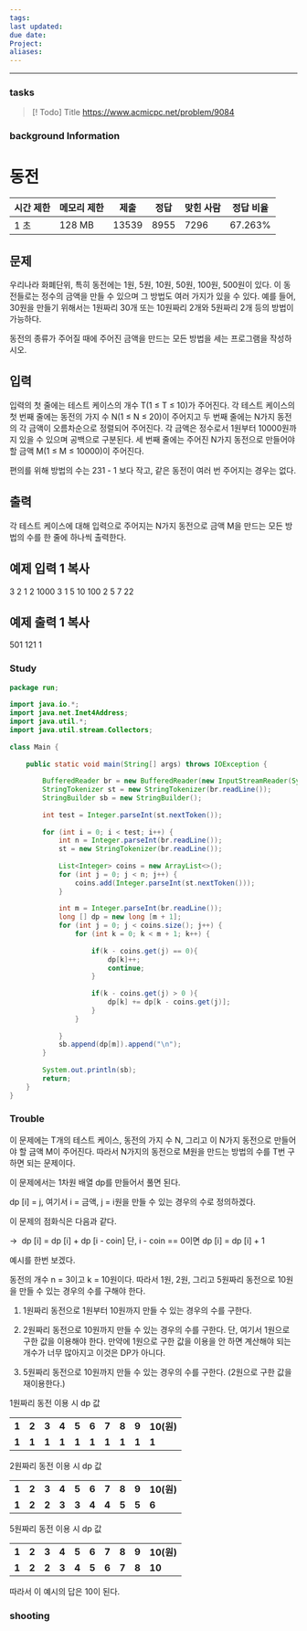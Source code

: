```yaml
---
tags: 
last updated: 
due date: 
Project: 
aliases:
---
```

--- 
### tasks

> [! Todo] Title
> https://www.acmicpc.net/problem/9084

### background Information

# 동전

|시간 제한|메모리 제한|제출|정답|맞힌 사람|정답 비율|
|---|---|---|---|---|---|
|1 초|128 MB|13539|8955|7296|67.263%|

## 문제

우리나라 화폐단위, 특히 동전에는 1원, 5원, 10원, 50원, 100원, 500원이 있다. 이 동전들로는 정수의 금액을 만들 수 있으며 그 방법도 여러 가지가 있을 수 있다. 예를 들어, 30원을 만들기 위해서는 1원짜리 30개 또는 10원짜리 2개와 5원짜리 2개 등의 방법이 가능하다.

동전의 종류가 주어질 때에 주어진 금액을 만드는 모든 방법을 세는 프로그램을 작성하시오.

## 입력

입력의 첫 줄에는 테스트 케이스의 개수 T(1 ≤ T ≤ 10)가 주어진다. 각 테스트 케이스의 첫 번째 줄에는 동전의 가지 수 N(1 ≤ N ≤ 20)이 주어지고 두 번째 줄에는 N가지 동전의 각 금액이 오름차순으로 정렬되어 주어진다. 각 금액은 정수로서 1원부터 10000원까지 있을 수 있으며 공백으로 구분된다. 세 번째 줄에는 주어진 N가지 동전으로 만들어야 할 금액 M(1 ≤ M ≤ 10000)이 주어진다.

편의를 위해 방법의 수는 231 - 1 보다 작고, 같은 동전이 여러 번 주어지는 경우는 없다.

## 출력

각 테스트 케이스에 대해 입력으로 주어지는 N가지 동전으로 금액 M을 만드는 모든 방법의 수를 한 줄에 하나씩 출력한다.

## 예제 입력 1 복사

3
2
1 2
1000
3
1 5 10
100
2
5 7
22

## 예제 출력 1 복사

501
121
1

### Study

```java
package run;  
  
import java.io.*;  
import java.net.Inet4Address;  
import java.util.*;  
import java.util.stream.Collectors;  
  
class Main {  
  
    public static void main(String[] args) throws IOException {  
  
        BufferedReader br = new BufferedReader(new InputStreamReader(System.in));  
        StringTokenizer st = new StringTokenizer(br.readLine());  
        StringBuilder sb = new StringBuilder();  
  
        int test = Integer.parseInt(st.nextToken());  
  
        for (int i = 0; i < test; i++) {  
            int n = Integer.parseInt(br.readLine());  
            st = new StringTokenizer(br.readLine());  
  
            List<Integer> coins = new ArrayList<>();  
            for (int j = 0; j < n; j++) {  
                coins.add(Integer.parseInt(st.nextToken()));  
            }  
  
            int m = Integer.parseInt(br.readLine());  
            long [] dp = new long [m + 1];  
            for (int j = 0; j < coins.size(); j++) {  
                for (int k = 0; k < m + 1; k++) {  
                
                    if(k - coins.get(j) == 0){  
                        dp[k]++;  
                        continue;                    
					}  
					
                    if(k - coins.get(j) > 0 ){  
                        dp[k] += dp[k - coins.get(j)];  
                    }  
                }  
  
            }  
            sb.append(dp[m]).append("\n");  
        }  
  
        System.out.println(sb);  
        return;    
	}  
}
```

### Trouble


이 문제에는 T개의 테스트 케이스, 동전의 가지 수 N, 그리고 이 N가지 동전으로 만들어야 할 금액 M이 주어진다. 따라서 N가지의 동전으로 M원을 만드는 방법의 수를 T번 구하면 되는 문제이다. 

이 문제에서는 1차원 배열 dp를 만들어서 풀면 된다.

dp [i] = j, 여기서 i = 금액, j = i원을 만들 수 있는 경우의 수로 정의하겠다.

이 문제의 점화식은 다음과 같다. 

→  dp [i] = dp [i] + dp [i - coin] 단, i - coin == 0이면 dp [i] = dp [i] + 1

예시를 한번 보겠다.

동전의 개수 n = 3이고 k = 10원이다. 따라서 1원, 2원, 그리고 5원짜리 동전으로 10원을 만들 수 있는 경우의 수를 구해야 한다.

1. 1원짜리 동전으로 1원부터 10원까지 만들 수 있는 경우의 수를 구한다.

2. 2원짜리 동전으로 10원까지 만들 수 있는 경우의 수를 구한다. 단, 여기서 1원으로 구한 값을 이용해야 한다. 만약에 1원으로 구한 값을 이용을 안 하면 계산해야 되는 개수가 너무 많아지고 이것은 DP가 아니다.

3. 5원짜리 동전으로 10원까지 만들 수 있는 경우의 수를 구한다. (2원으로 구한 값을 재이용한다.)

1원짜리 동전 이용 시 dp 값

|   |   |   |   |   |   |   |   |   |   |
|---|---|---|---|---|---|---|---|---|---|
|**1**|**2**|**3**|**4**|**5**|**6**|**7**|**8**|**9**|**10(원)**|
|**1**|**1**|**1**|**1**|**1**|**1**|**1**|**1**|**1**|**1**|

2원짜리 동전 이용 시 dp 값

|   |   |   |   |   |   |   |   |   |   |
|---|---|---|---|---|---|---|---|---|---|
|**1**|**2**|**3**|**4**|**5**|**6**|**7**|**8**|**9**|**10(원)**|
|**1**|**2**|**2**|**3**|**3**|**4**|**4**|**5**|**5**|**6**|

5원짜리 동전 이용 시 dp 값

|   |   |   |   |   |   |   |   |   |   |
|---|---|---|---|---|---|---|---|---|---|
|**1**|**2**|**3**|**4**|**5**|**6**|**7**|**8**|**9**|**10(원)**|
|**1**|**2**|**2**|**3**|**4**|**5**|**6**|**7**|**8**|**10**|

따라서 이 예시의 답은 10이 된다.


### shooting
